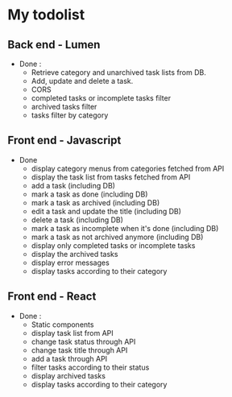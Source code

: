 # My todolist

## Back end - Lumen

- Done :
  - Retrieve category and unarchived task lists from DB.
  - Add, update and delete a task.
  - CORS
  - completed tasks or incomplete tasks filter
  - archived tasks filter
  - tasks filter by category

## Front end - Javascript

- Done
  - display category menus from categories fetched from API
  - display the task list from tasks fetched from API
  - add a task (including DB)
  - mark a task as done (including DB)
  - mark a task as archived (including DB)
  - edit a task and update the title (including DB)
  - delete a task (including DB)
  - mark a task as incomplete when it's done (including DB)
  - mark a task as not archived anymore (including DB)
  - display only completed tasks or incomplete tasks
  - display the archived tasks
  - display error messages
  - display tasks according to their category

## Front end - React

- Done :
  - Static components
  - display task list from API
  - change task status through API
  - change task title through API
  - add a task through API
  - filter tasks according to their status
  - display archived tasks
  - display tasks according to their category